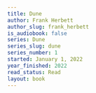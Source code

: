 ```yaml
---
title: Dune
author: Frank Herbett
author_slug: frank_herbett
is_audiobook: false
series: Dune
series_slug: dune
series_number: 1
started: January 1, 2022
year_finished: 2022
read_status: Read
layout: book
---
```

